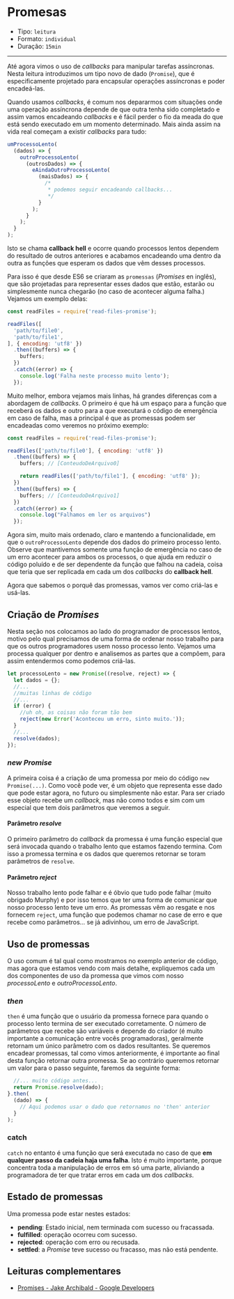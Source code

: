 # Promesas

* Tipo: `leitura`
* Formato: `individual`
* Duração: `15min`

***

Até agora vimos o uso de _callbacks_ para manipular tarefas assíncronas. Nesta leitura introduzimos um tipo novo de dado (`Promise`), que é especificamente projetado para encapsular operações assíncronas e poder encadeá-las.

Quando usamos _callbacks_, é comum nos depararmos com situações onde uma operação assíncrona depende de que outra tenha sido completado e assim vamos encadeando _callbacks_ e é fácil perder o fio da meada do que está sendo executado em um momento determinado. Mais ainda assim na vida real começam a existir *callbacks* para tudo:

```js
umProcessoLento(
  (dados) => {
    outroProcessoLento(
      (outrosDados) => {
        eAindaOutroProcessoLento(
          (maisDados) => {
            /*
             * podemos seguir encadeando callbacks...
             */
          }
        );
      }
    );
  }
);
```

Isto se chama **callback hell** e ocorre quando processos lentos dependem do resultado de outros anteriores e acabamos encadeando uma dentro da outra as funções que esperam os dados que vêm desses processos.

Para isso é que desde ES6 se criaram as `promessas` (*Promises* en inglês), que são projetadas para representar esses dados que estão, estarão ou simplesmente nunca chegarão (no caso de acontecer alguma falha.) Vejamos um exemplo delas:

```js
const readFiles = require('read-files-promise');

readFiles([
  'path/to/file0',
  'path/to/file1',
], { encoding: 'utf8' })
  .then((buffers) => {
    buffers;
  })
  .catch((error) => {
    console.log('Falha neste processo muito lento');
  });
```

Muito melhor, embora vejamos mais linhas, há grandes diferenças com a abordagem de *callbacks*. O primeiro é que há um espaço para a função que receberá os dados e outro para a que executará o código de emergência em caso de falha, mas a principal é que as promessas podem ser encadeadas como veremos no próximo exemplo:

```js
const readFiles = require('read-files-promise');

readFiles(['path/to/file0'], { encoding: 'utf8' })
  .then((buffers) => {
    buffers; // [ConteudoDeArquivo0]

    return readFiles(['path/to/file1'], { encoding: 'utf8' });
  })
  .then((buffers) => {
    buffers; // [ConteudoDeArquivo1]
  })
  .catch((error) => {
    console.log("Falhamos em ler os arquivos")
  });
```

Agora sim, muito mais ordenado, claro e mantendo a funcionalidade, em que o `outroProcessoLento` depende dos dados do primeiro processo lento. Observe que mantivemos somente uma função de emergência no caso de um erro acontecer para ambos os processos, o que ajuda em reduzir o código poluído e de ser dependente da função que falhou na cadeia, coisa que teria que ser replicada em cada um dos *callbacks* do **callback hell**.

Agora que sabemos o porquê das promessas, vamos ver como criá-las e usá-las.

## Criação de _Promises_

Nesta seção nos colocamos ao lado do programador de processos lentos, motivo pelo qual precisamos de uma forma de ordenar nosso trabalho para que os outros programadores usem nosso processo lento. Vejamos uma processa qualquer por dentro e analisemos as partes que a compõem, para assim entendermos como podemos criá-las.

```js
let processoLento = new Promise((resolve, reject) => {
  let dados = {};
  //...
  //muitas linhas de código
  //...
  if (error) {
    //uh oh, as coisas não foram tão bem
    reject(new Error('Aconteceu um erro, sinto muito.'));
  }
  //...
  resolve(dados);
});
```

### _new Promise_

A primeira coisa é a criação de uma promessa por meio do código `new Promise(...)`. Como você pode ver, é um objeto que representa esse dado que pode estar agora, no futuro ou simplesmente não estar. Para ser criado esse objeto recebe um *callback*, mas não como todos e sim com um especial que tem dois parâmetros que veremos a seguir.

#### Parâmetro _resolve_

O primeiro parâmetro do *callback* da promessa é uma função especial que será invocada quando o trabalho lento que estamos fazendo termina. Com isso a promessa termina e os dados que queremos retornar se toram parâmetros de `resolve`.

#### Parâmetro _reject_

Nosso trabalho lento pode falhar e é óbvio que tudo pode falhar (muito obrigado Murphy) e por isso temos que ter uma forma de comunicar que nosso processo lento teve um erro. As promessas vêm ao resgate e nos fornecem `reject`, uma função que podemos chamar no case de erro e que recebe como parâmetros... se já adivinhou, um erro de JavaScript.

## Uso de promessas

O uso comum é tal qual como mostramos no exemplo anterior de código, mas agora que estamos vendo com mais detalhe, expliquemos cada um dos componentes de uso da promessa que vimos com nosso _processoLento_ e _outroProcessoLento_.

### _then_

`then` é uma função que o usuário da promessa fornece para quando o processo lento termina de ser executado corretamente. O número de parâmetros que recebe são variáveis e depende do criador (é muito importante a comunicação entre vocês programadoras), geralmente retornam um único parâmetro com os dados resultantes. 
Se queremos encadear promessas, tal como vimos anteriormente, é importante ao final desta função retornar outra promessa. Se ao contrário queremos retornar um valor para o passo seguinte, faremos da seguinte forma:

```js
  //... muito código antes...
  return Promise.resolve(dado);
}.then(
  (dado) => {
    // Aqui podemos usar o dado que retornamos no 'then' anterior
  }
);
```

### catch

`catch` no entanto é uma função que será executada no caso de que **em qualquer passo da cadeia haja uma falha**. Isto é muito importante, porque concentra toda a manipulação de erros em só uma parte, aliviando a programadora de ter que tratar erros em cada um dos _callbacks_.

## Estado de promessas

Uma promessa pode estar nestes estados:

* **pending**: Estado inicial, nem terminada com sucesso ou fracassada.
* **fulfilled**: operação ocorreu com sucesso.
* **rejected**: operação com erro ou recusada.
* **settled**: a *Promise* teve sucesso ou fracasso, mas não está pendente.

## Leituras complementares

* [Promises - Jake Archibald - Google Developers](https://developers.google.com/web/fundamentals/primers/promises)
